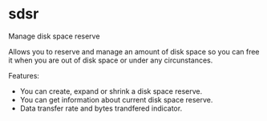 # sdsr
Manage disk space reserve

Allows you to reserve and manage an amount of disk space so you can free it when you are out of disk space or under any circunstances.

Features:

- You can create, expand or shrink a disk space reserve.
- You can get information about current disk space reserve.
- Data transfer rate and bytes trandfered indicator.
